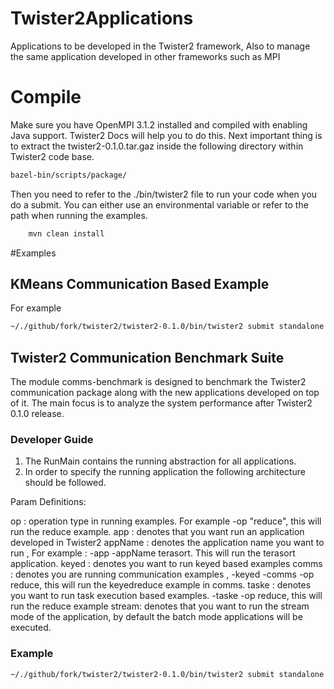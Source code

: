 # Twister2Applications
Applications to be developed in the Twister2 framework, Also to manage the same application developed in other frameworks such as MPI

# Compile

Make sure you have OpenMPI 3.1.2 installed and compiled with enabling Java support. 
Twister2 Docs will help you to do this. Next important thing is to extract the twister2-0.1.0.tar.gaz
inside the following directory within Twister2 code base. 

```bash
bazel-bin/scripts/package/

```

Then you need to refer to the ./bin/twister2 file to run your code when you do a submit. 
You can either use an environmental variable or refer to the path when running the examples. 



```bash
    mvn clean install
```

#Examples

## KMeans Communication Based Example

For example

```bash
~/./github/fork/twister2/twister2-0.1.0/bin/twister2 submit standalone jar twister2/kmeans/target/twister2-kmeans-1.0-SNAPSHOT-jar-with-dependencies.jar edu.iu.dsc.tws.apps.kmeans.Program -workers 4 -iter 2 -dim 2 -clusters 4 -pointsFile /home/vibhatha/sandbox/kmeans/input.txt -centersFile /home/vibhatha/sandbox/kmeans/centroids.txt  -points 100 -fname /home/vibhatha/sandbox/kmeans/output.txt -stages 4,4 -col 1 -size 4 -gap 1

```

## Twister2 Communication Benchmark Suite

The module comms-benchmark is designed to benchmark the Twister2 communication package along with the new applications developed on top of it. The main focus is to analyze the system performance after Twister2 0.1.0 release. 

### Developer Guide

1. The RunMain contains the running abstraction for all applications. 
2. In order to specify the running application the following architecture should be followed. 

Param Definitions:

op : operation type in running examples. For example -op "reduce", this will run the reduce example. 
app : denotes that you want run an application developed in Twister2
appName : denotes the application name you want to run , For example : -app -appName terasort. This will run the terasort application. 
keyed : denotes you want to run keyed based examples
comms : denotes you are running communication examples , -keyed -comms -op reduce, this will run the keyedreduce example in comms.
taske : denotes you want to run task execution based examples. -taske -op reduce, this will run the reduce example
stream: denotes that you want to run the stream mode of the application, by default the batch mode applications will be executed.

### Example 

```bash
~/./github/fork/twister2/twister2-0.1.0/bin/twister2 submit standalone jar twister2/comms-benchmark/target/comms-benchmark-1.0.0-SNAPSHOT-jar-with-dependencies.jar edu.iu.dsc.RunMain -itr 200000 -parallelism 4 -size 300 -comms -op "partition" -stages 4,4 -verify 2>&1 | tee out.txt

```
